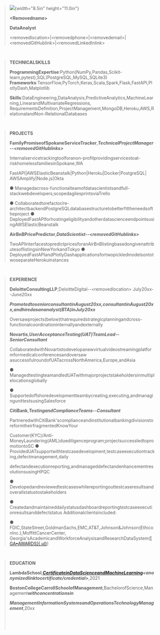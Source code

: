 > ![](media/image1.png){width="8.5in" height="11.0in"}
>
> **\<Removed‌name>‌‌ ‌**
>
> **Data‌‌Analyst‌ ‌**
>
> \<removed‌‌location>‌‌\|‌\<removed‌‌‌phone>‌‌\|‌\<removed‌‌‌email>‌‌\|‌\<removed‌‌‌GitHub‌‌link>‌‌\|‌\<removed‌‌‌LinkedIn‌‌link>‌
> **‌**

**‌**

> **TECHNICAL‌SKILLS‌‌ ‌**
>
> **Programming‌‌Expertise‌**:‌‌Python‌‌(NumPy,‌‌Pandas,‌‌Scikit-learn,‌‌pytest),‌‌SQL‌‌(PostgreSQL,‌‌MySQL,‌‌SQLite3)‌
> ‌
> **Frameworks‌**:‌‌TensorFlow,‌‌PyTorch,‌‌Keras,‌‌Scala,‌‌Spark,‌‌Flask,‌‌FastAPI,‌‌Plotly‌‌Dash,‌‌Matplotlib‌
> ***‌***
>
> **Skills‌**:‌Data‌‌Engineering,‌‌Data‌‌Analysis,‌‌Predictive‌‌Analytics,‌‌Machine‌‌Learning,‌‌Linear‌‌and‌‌Multivariate‌‌Regressions,‌‌‌
> Requirements‌‌Definition,‌‌Project‌‌Management,‌‌MongoDB,‌‌Heroku,‌‌AWS,‌‌Relational‌‌and‌‌Non-Relational‌‌Databases‌
> ‌

**‌**

> **PROJECTS‌ ‌**
>
> **Family‌Promise‌‌of‌‌Spokane‌‌Service‌‌Tracker‌‌**,‌***Technical‌***‌***Project‌‌Manager‌‌--‌‌\<removed‌‌GitHub‌‌links>‌‌
> ‌***
>
> Internal‌service‌‌tracking‌‌tool‌‌for‌‌a‌‌non‌-profit‌providing‌‌services‌‌to‌‌at‌-risk‌homeless‌‌families‌‌in‌‌Spokane,‌‌WA‌‌
> ‌
>
> FastAPI‌\|‌‌AWS‌‌Elastic‌‌Beanstalk‌‌\|‌‌Python‌‌\|‌‌Heroku‌‌\|‌‌Docker‌‌\|‌‌PostgreSQL‌‌\|‌‌AWS‌‌Amplify‌‌\|‌‌Node‌.js‌\|‌‌Okta‌‌
> ‌
>
> ●
> Managed‌‌a‌‌cross-functional‌‌team‌‌of‌‌data‌‌scientists‌‌and‌‌full-stack‌‌web‌‌developers;‌‌scoped‌‌agile‌‌sprints‌‌via‌‌Trello‌
>
> ●
> Collaborated‌to‌‌refactor/re‌-architect‌backend‌‌PostgreSQL‌‌database‌‌structure‌‌to‌‌better‌‌fit‌‌the‌‌needs‌‌of‌‌the‌‌project‌‌
> ‌ ●
> Deployed‌‌FastAPI‌‌for‌‌hosting‌‌eligibility‌‌and‌‌other‌‌data‌‌science‌‌endpoints‌‌using‌‌AWS‌‌Elastic‌‌Beanstalk‌
> ‌
>
> **AirBnB‌Price‌‌Predictor‌‌**,‌***Data‌‌Scientist‌‌--‌‌\<removed‌‌GitHub‌‌links>‌‌
> ‌***
>
> Two‌‌API‌‌interfaces‌‌to‌‌predict‌‌prices‌‌for‌‌an‌‌AirBnB‌‌listing‌‌based‌‌on‌‌given‌‌attributes‌‌of‌‌listings‌‌in‌‌New‌‌York‌‌and‌‌Tokyo‌
> ‌ ●
> Deployed‌‌FastAPI‌‌and‌‌Plotly‌‌Dash‌‌applications‌‌for‌‌two‌‌pickled‌‌models‌‌onto‌‌two‌‌separate‌‌Heroku‌‌instances‌
> ‌

**‌**

> **EXPERIENCE‌ ‌**
>
> **Deloitte‌Consulting‌‌LLP‌‌**,‌Deloitte‌‌Digital‌‌--‌‌\<removed‌‌location>‌‌‌
> July‌20‌‌xx‌--‌‌June‌‌20‌‌xx‌
>
> ***Promoted‌to‌‌senior‌‌consultant‌‌in‌‌August‌‌20‌‌xx‌,‌consultant‌‌in‌‌August‌‌20‌‌xx‌,‌and‌‌hired‌‌as‌‌an‌‌analyst‌‌(BTA)‌‌in‌‌July‌‌20‌‌xx‌***
> ‌
>
> Oversaw‌projects‌‌(below)‌‌that‌‌required‌‌strategic‌‌planning‌‌and‌‌cross‌-functional‌coordination‌‌internally‌‌and‌‌externally‌‌
> ‌
>
> **Novartis‌**,‌***User‌***‌***Acceptance‌‌Testing‌‌(UAT)‌‌Team‌‌Lead‌‌--‌‌Senior‌‌Consultant‌‌***
> ‌
>
> Collaborated‌‌with‌‌Novartis‌‌to‌‌develop‌‌a‌‌new‌‌virtual‌‌video‌‌streaming‌‌platform‌‌for‌‌medical‌‌conferences‌‌and‌‌oversaw‌‌
> a‌‌successful‌‌round‌‌of‌‌UAT‌‌across‌‌North‌‌America,‌‌Europe,‌‌and‌‌Asia‌
> ‌
>
> ●
> Managed‌testing‌‌team‌‌and‌‌led‌‌UAT‌‌with‌‌major‌‌project‌‌stakeholders‌‌in‌‌multiple‌‌locations‌‌globally‌‌
> ‌
>
> ●
> Supported‌‌offshore‌‌development‌‌team‌‌by‌‌creating,‌‌executing,‌‌and‌‌managing‌‌unit‌‌tests‌‌using‌‌Salesforce‌
> ‌
>
> **CitiBank‌**,‌***Testing‌***‌***and‌‌Compliance‌‌Teams‌‌--‌‌Consultant‌‌***
> ‌
>
> Partnered‌with‌‌CitiBank's‌‌compliance‌‌and‌‌institutional‌‌banking‌‌divisions‌‌to‌‌reform‌‌their‌‌fragmented‌‌Know‌‌Your‌‌‌
>
> Customer‌(KYC)‌‌/‌‌Anti‌-Money‌Laundering‌‌(AML)‌‌due‌‌diligence‌‌program;‌‌project‌‌success‌‌led‌‌to‌‌promotion‌‌to‌‌SC‌‌
> ‌ ●
> Provided‌‌UAT‌‌support‌‌with‌‌test‌‌case‌‌development,‌‌test‌‌case‌‌execution‌‌tracking,‌‌defect‌‌management,‌‌daily‌‌
>
> defect‌and‌‌execution‌‌reporting,‌‌and‌‌managed‌‌defect‌‌and‌‌enhancement‌‌resolutions‌‌using‌‌HPQC‌‌
> ‌
>
> ●
> Developed‌‌and‌‌reviewed‌‌test‌‌cases‌‌while‌‌reporting‌‌out‌‌test‌‌case‌‌results‌‌and‌‌overall‌‌status‌‌to‌‌stakeholders‌
> ‌
>
> ●
> Created‌and‌‌maintained‌‌daily‌‌status‌‌dashboard‌‌reporting‌‌test‌‌case‌‌execution‌‌results‌‌and‌‌defect‌‌status‌‌
> ‌ Additional‌‌clients‌‌included:‌ ‌
>
> ●
> FDIC,‌State‌‌Street,‌‌Goldman‌‌Sachs,‌‌EMC,‌‌AT&T,‌‌Johnson‌‌&‌‌Johnson‌‌(Ethicon‌‌Inc‌.),‌Moffitt‌‌Cancer‌‌Center,‌‌
> Georgia's‌‌Academic‌‌and‌‌Workforce‌‌Analysis‌‌and‌‌Research‌‌Data‌‌System‌‌(‌[[GA•AWARDS]{.ul}](https://gosa.georgia.gov/dashboards-data-report-card/statewide-longitudinal-data-system-gaawards))‌‌
> ‌

**‌**

> **EDUCATION‌ ‌**
>
> **Lambda‌School‌‌**,‌[***Certificate‌***‌***in‌‌Data‌‌Science‌‌and‌‌Machine‌‌Learning‌‌***](https://www.credly.com/org/lambda-school/badge/data-science-machine-learning.1)***\<anonymized‌***‌***link‌‌to‌‌certificate/credential>‌‌***,‌2021‌‌
> ‌
>
> **Boston‌College‌‌Carroll‌‌School‌‌of‌‌Management‌‌**,‌Bachelor‌‌of‌‌Science,‌‌Management‌‌***with‌‌concentrations‌‌in‌‌‌***
>
> ***Management‌Information‌‌Systems‌‌and‌‌Operations‌‌Technology‌‌Management‌‌***,‌20‌‌xx‌
> ‌
>
> ‌
>
> ‌
